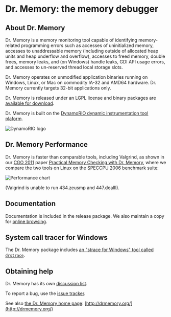# Dr. Memory: the memory debugger

## About Dr. Memory

Dr. Memory is a memory monitoring tool capable of identifying
memory-related programming errors such as accesses of uninitialized memory,
accesses to unaddressable memory (including outside of allocated heap units
and heap underflow and overflow), accesses to freed memory, double frees,
memory leaks, and (on Windows) handle leaks, GDI API usage errors, and
accesses to un-reserved thread local storage slots.

Dr. Memory operates on unmodified application binaries running on Windows,
Linux, or Mac on commodity IA-32 and AMD64 hardware. Dr. Memory currently
targets 32-bit applications only.

Dr. Memory is released under an LGPL license and binary packages are
[available for
download](https://github.com/DynamoRIO/drmemory/wiki/Downloads).

Dr. Memory is built on the [DynamoRIO dynamic instrumentation tool
plaform](http://dynamorio.org).

![DynamoRIO logo](http://www.burningcutlery.com/images/dynamorio/drlogo.png)

## Dr. Memory Performance

Dr. Memory is faster than comparable tools, including Valgrind, as shown in
our [CGO 2011](http://www.cgo.org) paper [Practical Memory Checking with
Dr. Memory](http://www.burningcutlery.com/derek/docs/drmem-CGO11.pdf),
where we compare the two tools on Linux on the SPECCPU 2006 benchmark
suite:

![Performance chart](http://dynamorio.org/images/drmem-spec2k6-sm.png)

(Valgrind is unable to run 434.zeusmp and 447.dealII).

## Documentation

Documentation is included in the release package.  We also maintain a copy
for [online browsing](http://drmemory.org/docs/).

## System call tracer for Windows

The Dr. Memory package includes [an "strace for Windows" tool called
`drstrace`](http://drmemory.org/strace_for_windows.html).

## Obtaining help

Dr. Memory has its own [discussion
list](http://groups.google.com/group/DrMemory-Users).

To report a bug, use the [issue
tracker](https://github.com/DynamoRIO/drmemory/issues).

See also [the Dr. Memory home page](http://drmemory.org/): [http://drmemory.org/](http://drmemory.org/)
